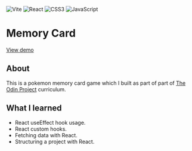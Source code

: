 ![Vite](https://img.shields.io/badge/vite-%23646CFF.svg?style=for-the-badge&logo=vite&logoColor=white)
![React](https://img.shields.io/badge/react-%2320232a.svg?style=for-the-badge&logo=react&logoColor=%2361DAFB)
![CSS3](https://img.shields.io/badge/css3-%231572B6.svg?style=for-the-badge&logo=css3&logoColor=white)
![JavaScript](https://img.shields.io/badge/javascript-%23323330.svg?style=for-the-badge&logo=javascript&logoColor=%23F7DF1E)

# Memory Card

[View demo](https://stalwart-cactus-751b81.netlify.app/)

## About

This is a pokemon memory card game which I built as part of part of [The Odin Project](https://www.theodinproject.com/) curriculum.

## What I learned

<ul>
    <li>React useEffect hook usage.</li>
    <li>React custom hooks.</li>
    <li>Fetching data with React.</li>
    <li>Structuring a project with React.</li>
</ul>
